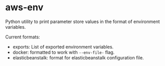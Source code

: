 # aws-env
Python utility to print parameter store values in the format of environment variables.

Current formats:
- exports: List of exported environment variables.
- docker: formatted to work with `--env-file-` flag.
- elasticbeanstalk: format for elasticbeanstalk configuration file.